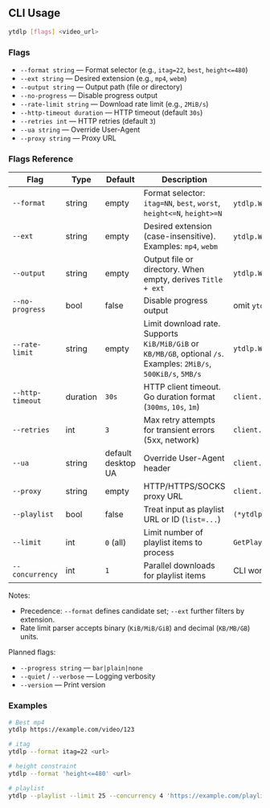 ## CLI Usage

```bash
ytdlp [flags] <video_url>
```

### Flags
- `--format string` — Format selector (e.g., `itag=22`, `best`, `height<=480`)
- `--ext string` — Desired extension (e.g., `mp4`, `webm`)
- `--output string` — Output path (file or directory)
- `--no-progress` — Disable progress output
- `--rate-limit string` — Download rate limit (e.g., `2MiB/s`)
- `--http-timeout duration` — HTTP timeout (default `30s`)
- `--retries int` — HTTP retries (default `3`)
- `--ua string` — Override User-Agent
- `--proxy string` — Proxy URL

### Flags Reference

| Flag | Type | Default | Description | Maps to |
|------|------|---------|-------------|---------|
| `--format` | string | empty | Format selector: `itag=NN`, `best`, `worst`, `height<=N`, `height>=N` | `ytdlp.WithFormat(quality, ext)` (quality) |
| `--ext` | string | empty | Desired extension (case-insensitive). Examples: `mp4`, `webm` | `ytdlp.WithFormat(quality, ext)` (ext) |
| `--output` | string | empty | Output file or directory. When empty, derives `Title + ext` | `ytdlp.WithOutputPath(path)` |
| `--no-progress` | bool | false | Disable progress output | omit `ytdlp.WithProgress` |
| `--rate-limit` | string | empty | Limit download rate. Supports `KiB/MiB/GiB` or `KB/MB/GB`, optional `/s`. Examples: `2MiB/s`, `500KiB/s`, `5MB/s` | `ytdlp.WithRateLimit(bps)` |
| `--http-timeout` | duration | `30s` | HTTP client timeout. Go duration format (`300ms`, `10s`, `1m`) | `client.Config.Timeout` |
| `--retries` | int | `3` | Max retry attempts for transient errors (5xx, network) | `client.Config.Retries` |
| `--ua` | string | default desktop UA | Override User-Agent header | `client.Config.UserAgent` |
| `--proxy` | string | empty | HTTP/HTTPS/SOCKS proxy URL | `client.Config.ProxyURL` |
| `--playlist` | bool | false | Treat input as playlist URL or ID (`list=...`) | `(*ytdlp.Downloader).GetPlaylistItemsAll` |
| `--limit` | int | `0` (all) | Limit number of playlist items to process | `GetPlaylistItemsAll(limit)` |
| `--concurrency` | int | `1` | Parallel downloads for playlist items | CLI worker pool |

Notes:
- Precedence: `--format` defines candidate set; `--ext` further filters by extension.
- Rate limit parser accepts binary (`KiB/MiB/GiB`) and decimal (`KB/MB/GB`) units.

Planned flags:
- `--progress string` — `bar|plain|none`
- `--quiet` / `--verbose` — Logging verbosity
- `--version` — Print version

### Examples
```bash
# Best mp4
ytdlp https://example.com/video/123

# itag
ytdlp --format itag=22 <url>

# height constraint
ytdlp --format 'height<=480' <url>

# playlist
ytdlp --playlist --limit 25 --concurrency 4 'https://example.com/playlist/PLxxxx'
```



